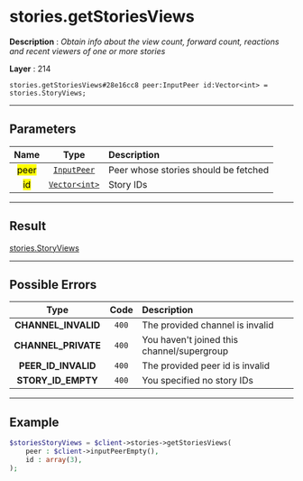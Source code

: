 # stories.getStoriesViews

**Description** : *Obtain info about the view count, forward count, reactions and recent viewers of one or more stories*

**Layer** : 214

```tl
stories.getStoriesViews#28e16cc8 peer:InputPeer id:Vector<int> = stories.StoryViews;
```

---

## Parameters

| Name | Type | Description |
| :---: | :---: | :--- |
| <mark>peer</mark> | [`InputPeer`](type/InputPeer) | Peer whose stories should be fetched |
| <mark>id</mark> | [`Vector<int>`](type/int) | Story IDs |

---

## Result

[stories.StoryViews](type/stories.StoryViews)

---

## Possible Errors

| Type | Code | Description |
| :---: | :---: | :--- |
| **CHANNEL_INVALID** | `400` | The provided channel is invalid |
| **CHANNEL_PRIVATE** | `400` | You haven't joined this channel/supergroup |
| **PEER_ID_INVALID** | `400` | The provided peer id is invalid |
| **STORY_ID_EMPTY** | `400` | You specified no story IDs |

---

## Example

```php
$storiesStoryViews = $client->stories->getStoriesViews(
	peer : $client->inputPeerEmpty(),
	id : array(3),
);
```